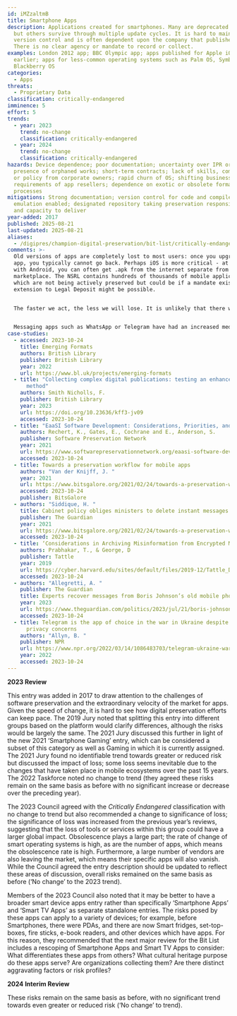 ```yaml
---
id: iMZzaltmB
title: Smartphone Apps
description: Applications created for smartphones. Many are deprecated quickly
  but others survive through multiple update cycles. It is hard to maintain
  version control and is often dependent upon the company that publishes them.
  There is no clear agency or mandate to record or collect.
examples: London 2012 app; BBC Olympic app; apps published for Apple iOS 10 or
  earlier; apps for less-common operating systems such as Palm OS, Symbian,
  Blackberry OS
categories:
  - Apps
threats:
  - Proprietary Data
classification: critically-endangered
imminence: 5
effort: 5
trends:
  - year: 2023
    trend: no-change
    classification: critically-endangered
  - year: 2024
    trend: no-change
    classification: critically-endangered
hazards: Device dependence; poor documentation; uncertainty over IPR or the
  presence of orphaned works; short-term contracts; lack of skills, commitment
  or policy from corporate owners; rapid churn of OS; shifting business
  requirements of app resellers; dependence on exotic or obsolete formats or OS
  processes
mitigations: Strong documentation; version control for code and compiled app;
  emulation enabled; designated repository taking preservation responsibility
  and capacity to deliver
year-added: 2017
published: 2025-08-21
last-updated: 2025-08-21
aliases:
  - /digipres/champion-digital-preservation/bit-list/critically-endangered/bitlist-smart-phone-apps
comments: >-
  Old versions of apps are completely lost to most users: once you upgrade an
  app, you typically cannot go back. Perhaps iOS is more critical - at least
  with Android, you can often get .apk from the internet separate from the
  marketplace. The NSRL contains hundreds of thousands of mobile applications
  which are not being actively preserved but could be if a mandate existed. An
  extension to Legal Deposit might be possible.


  The faster we act, the less we will lose. It is unlikely that there will ever be one agent with a mandate to collect different apps available in different countries, so a network of national organizations would be needed. The companies that create these apps are the key to the licensing challenges, and conversation with them is necessary, though it would need to happen immediately in order to negotiate the right to preserve/escrow both apps, operating systems, documentation, and phone development emulators.


  Messaging apps such as WhatsApp or Telegram have had an increased media presence in the last couple of years due to their role in a number of politics-related issues that have arisen, such as concerns about UK Cabinet Ministers using the auto-delete function which could compromise accountability and transparency of the UK government. Telegram has also gained importance due to its use in the Russia-Ukraine war for sharing news.
case-studies:
  - accessed: 2023-10-24
    title: Emerging Formats
    authors: British Library
    publisher: British Library
    year: 2022
    url: https://www.bl.uk/projects/emerging-formats
  - title: "Collecting complex digital publications: testing an enhanced curation
      method"
    authors: Smith Nicholls, F.
    publisher: British Library
    year: 2023
    url: https://doi.org/10.23636/kff3-jv09
    accessed: 2023-10-24
  - title: "EaaSI Software Development: Considerations, Priorities, and Commitment"
    authors: Rechert, K., Gates, E., Cochrane and E., Anderson, S.
    publisher: Software Preservation Network
    year: 2021
    url: https://www.softwarepreservationnetwork.org/eaasi-software-development-considerations-priorities-and-commitments/
    accessed: 2023-10-24
  - title: Towards a preservation workflow for mobile apps
    authors: "Van der Knijff, J. "
    year: 2021
    url: https://www.bitsgalore.org/2021/02/24/towards-a-preservation-workflow-for-mobile-apps
    accessed: 2023-10-24
    publisher: BitsGalore
  - authors: "Siddique, H. "
    title: Cabinet policy obliges ministers to delete instant messages
    publisher: The Guardian
    year: 2021
    url: https://www.bitsgalore.org/2021/02/24/towards-a-preservation-workflow-for-mobile-apps
    accessed: 2023-10-24
  - title: ‘Considerations in Archiving Misinformation from Encrypted Messaging Apps
    authors: Prabhakar, T., & George, D
    publisher: Tattle
    year: 2019
    url: https://cyber.harvard.edu/sites/default/files/2019-12/Tattle_Disinformation_Workshop_revised.pdf
    accessed: 2023-10-24
  - authors: "Allegretti, A. "
    publisher: The Guardian
    title: Experts recover messages from Boris Johnson’s old mobile phone
    year: 2023
    url: https://www.theguardian.com/politics/2023/jul/21/boris-johnson-experts-recover-messages-old-phone-covid-inquiry
    accessed: 2023-10-24
  - title: Telegram is the app of choice in the war in Ukraine despite experts'
      privacy concerns
    authors: "Allyn, B. "
    publisher: NPR
    url: https://www.npr.org/2022/03/14/1086483703/telegram-ukraine-war-russia
    year: 2022
    accessed: 2023-10-24
---
```

**2023 Review**

This entry was added in 2017 to draw attention to the challenges of software preservation and the extraordinary velocity of the market for apps. Given the speed of change, it is hard to see how digital preservation efforts can keep pace. The 2019 Jury noted that splitting this entry into different groups based on the platform would clarify differences, although the risks would be largely the same. The 2021 Jury discussed this further in light of the new 2021 ‘Smartphone Gaming’ entry, which can be considered a subset of this category as well as Gaming in which it is currently assigned. The 2021 Jury found no identifiable trend towards greater or reduced risk but discussed the impact of loss; some loss seems inevitable due to the changes that have taken place in mobile ecosystems over the past 15 years. The 2022 Taskforce noted no change to trend (they agreed these risks remain on the same basis as before with no significant increase or decrease over the preceding year).

The 2023 Council agreed with the *Critically Endangered* classification with no change to trend but also recommended a change to significance of loss; the significance of loss was increased from the previous year’s reviews, suggesting that the loss of tools or services within this group could have a larger global impact. Obsolescence plays a large part; the rate of change of smart operating systems is high, as are the number of apps, which means the obsolescence rate is high. Furthermore, a large number of vendors are also leaving the market, which means their specific apps will also vanish. While the Council agreed the entry description should be updated to reflect these areas of discussion, overall risks remained on the same basis as before (‘No change’ to the 2023 trend).

Members of the 2023 Council also noted that it may be better to have a broader smart device apps entry rather than specifically ‘Smartphone Apps’ and ‘Smart TV Apps’ as separate standalone entries. The risks posed by these apps can apply to a variety of devices; for example, before Smartphones, there were PDAs, and there are now Smart fridges, set-top-boxes, fire sticks, e-book readers, and other devices which have apps. For this reason, they recommended that the next major review for the Bit List includes a rescoping of Smartphone Apps and Smart TV Apps to consider: What differentiates these apps from others? What cultural heritage purpose do these apps serve? Are organizations collecting them? Are there distinct aggravating factors or risk profiles?

**2024 Interim Review**

These risks remain on the same basis as before, with no significant trend towards even greater or reduced risk (‘No change’ to trend).
